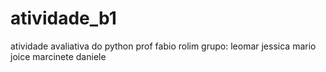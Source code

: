 # atividade_b1
atividade avaliativa do python
prof fabio rolim
grupo: 
leomar
jessica
mario
joice
marcinete
daniele
